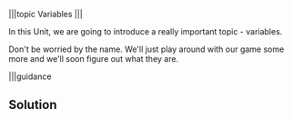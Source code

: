 |||topic
Variables
|||

In this Unit, we are going to introduce a really important topic - variables.

Don't be worried by the name. We'll just play around with our game some more and we'll soon figure out what they are.

|||guidance
## Solution


